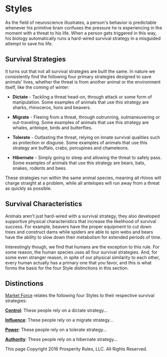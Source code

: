 # Styles
As the field of neuroscience illustrates, a person's behavior is predictable whenever his primitive brain confuses the pressure he is experiencing in the moment with a threat to his life. When a person gets triggered in this way, his biology automatically runs a hard-wired survival strategy in a misguided attempt to save his life.


## Survival Strategies
It turns out that not all survival strategies are built the same. In nature we consistently find the following four primary strategies designed to save animals' lives, whether the threat is from another animal or the environment itself, like the coming of winter:

* **Dictate** - Tackling a threat head-on, through attack or some form of manipulation. Some examples of animals that use this strategy are sharks, rhinoceros, lions and beavers.

* **Migrate** - Fleeing from a threat, through outrunning, outmaneuvering or out-traveling. Some examples of animals that use this strategy are whales, antelope, birds and butterflies.

* **Tolerate** - Outlasting the threat, relying on innate survival qualities such as protection or disguise. Some examples of animals that use this strategy are buffalo, crabs, porcupines and chameleons.

* **Hibernate** - Simply going to sleep and allowing the threat to safely pass. Some examples of animals that use this strategy are bears, bats, snakes, rodents and bees.

These strategies run within the same animal species, meaning all rhinos will charge straight at a problem, while all antelopes will run away from a threat as quickly as possible.


## Survival Characteristics
Animals aren't just hard-wired with a survival strategy, they also developed supportive physical characteristics that increase the likelihood of survival success. For example, beavers have the proper equipment to cut down trees and construct dams while spiders are able to spin webs and bears have the ability to slow down their metabolism for extended periods of time.

Interestingly though, we find that humans are the exception to this rule. For some reason, the human species uses all four survival strategies. And, for some even stranger reason, in spite of our physical similarity to each other, every human actually has a primary one that you favor, and this is what forms the basis for the four Style distinctions in this section.





## Distinctions
[Market Force](www.marketforceglobal.com) relates the following four Styles to their respective survival strategies:

**[Control](control.md)**: These people rely on a dictate strategy...

**[Influence](influence.md)**: These people rely on a migrate strategy...

**[Power](power.md)**: These people rely on a tolerate strategy...

**[Authority](authority.md)**: These people rely on a hibernate strategy...

This page Copyright 2016 Prosperity Rules, LLC. All Rights Reserved.
